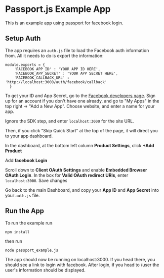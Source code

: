# Passport.js Example App

This is an example app using passport for facebook login. 

## Setup Auth

The app requires an `auth.js` file to load the Facebook auth information from.  All it needs to do is export the information:

```
module.exports = {
    'FACEBOOK_APP_ID' : 'YOUR APP ID HERE',
    'FACEBOOK_APP_SECRET' : 'YOUR APP SECRET HERE',
    'FACEBOOK_CALLBACK_URL' : 'http://localhost:3000/auth/facebook/callback'
  }
```

To get your ID and App Secret, go to the [Facebook developers page](https://developers.facebook.com/). Sign up for an account if you don't have one already, and go to "My Apps" in the top right -> "Add a New App".  Choose website, and enter a name for your app.  

Ignore the SDK step, and enter `localhost:3000` for the site URL.  

Then, if you click "Skip Quick Start" at the top of the page, it will direct you to your app dashboard.  

In the dashboard, at the bottom left column **Product Settings**, click **+Add Product**

Add **facebook Login**

Scroll down to **Client OAuth Settings** and enable **Embedded Browser OAuth Login**.  In the box for **Valid OAuth redirect URIs**, enter `localhost:3000`.  Save changes

Go back to the main Dashboard, and copy your **App ID** and **App Secret** into your `auth.js` file.

## Run the App

To run the example run 
```
npm install
```
then run 
```
node passport_example.js
```
The app should now be running on localhost:3000. If you head there, you should see a link to login with facebook. After login, if you head to /user the user's information should be displayed. 
